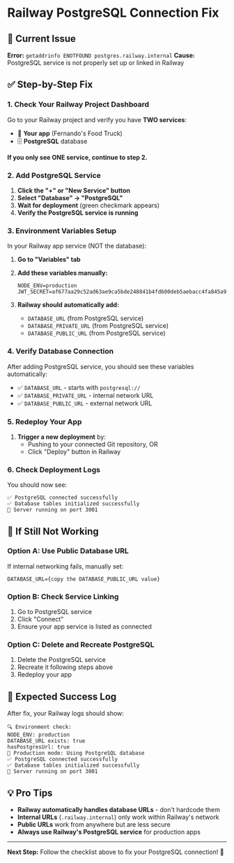 # Railway PostgreSQL Connection Fix

## 🚨 Current Issue
**Error:** `getaddrinfo ENOTFOUND postgres.railway.internal`
**Cause:** PostgreSQL service is not properly set up or linked in Railway

## ✅ Step-by-Step Fix

### 1. Check Your Railway Project Dashboard

Go to your Railway project and verify you have **TWO services**:
- 📱 **Your app** (Fernando's Food Truck)
- 🗄️ **PostgreSQL** database

**If you only see ONE service, continue to step 2.**

### 2. Add PostgreSQL Service

1. **Click the "+" or "New Service" button**
2. **Select "Database" → "PostgreSQL"**
3. **Wait for deployment** (green checkmark appears)
4. **Verify the PostgreSQL service is running**

### 3. Environment Variables Setup

In your Railway app service (NOT the database):

1. **Go to "Variables" tab**
2. **Add these variables manually:**
   ```
   NODE_ENV=production
   JWT_SECRET=af677aa29c52ad63ae9ca5bde248841b4fd600deb5aebacc4fa845a9d6e63878f791789c19c388c370457695b19b11c7d37844173c85981ecfaa8c15845fd305
   ```

3. **Railway should automatically add:**
   - `DATABASE_URL` (from PostgreSQL service)
   - `DATABASE_PRIVATE_URL` (from PostgreSQL service)
   - `DATABASE_PUBLIC_URL` (from PostgreSQL service)

### 4. Verify Database Connection

After adding PostgreSQL service, you should see these variables automatically:
- ✅ `DATABASE_URL` - starts with `postgresql://`
- ✅ `DATABASE_PRIVATE_URL` - internal network URL
- ✅ `DATABASE_PUBLIC_URL` - external network URL

### 5. Redeploy Your App

1. **Trigger a new deployment** by:
   - Pushing to your connected Git repository, OR
   - Click "Deploy" button in Railway

### 6. Check Deployment Logs

You should now see:
```
✅ PostgreSQL connected successfully
✅ Database tables initialized successfully
🚀 Server running on port 3001
```

## 🔧 If Still Not Working

### Option A: Use Public Database URL
If internal networking fails, manually set:
```
DATABASE_URL={copy the DATABASE_PUBLIC_URL value}
```

### Option B: Check Service Linking
1. Go to PostgreSQL service
2. Click "Connect" 
3. Ensure your app service is listed as connected

### Option C: Delete and Recreate PostgreSQL
1. Delete the PostgreSQL service
2. Recreate it following steps above
3. Redeploy your app

## 🎯 Expected Success Log

After fix, your Railway logs should show:
```
🔍 Environment check:
NODE_ENV: production
DATABASE_URL exists: true
hasPostgresUrl: true
🚀 Production mode: Using PostgreSQL database
✅ PostgreSQL connected successfully
✅ Database tables initialized successfully
🚀 Server running on port 3001
```

## 💡 Pro Tips

- **Railway automatically handles database URLs** - don't hardcode them
- **Internal URLs** (`.railway.internal`) only work within Railway's network
- **Public URLs** work from anywhere but are less secure
- **Always use Railway's PostgreSQL service** for production apps

---
**Next Step:** Follow the checklist above to fix your PostgreSQL connection! 🚀 
